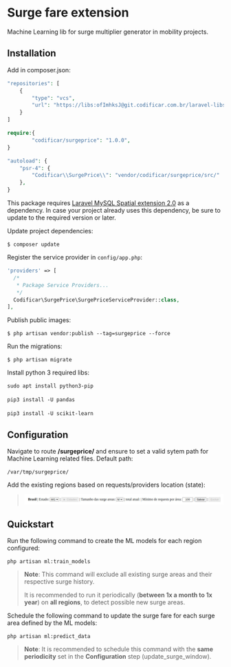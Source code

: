 # Surge fare extension

Machine Learning lib for surge multiplier generator in mobility projects.

## Installation

Add in composer.json:

```php
"repositories": [
    {
        "type": "vcs",
        "url": "https://libs:ofImhksJ@git.codificar.com.br/laravel-libs/surgeprice.git"
    }
]
```

```php
require:{
        "codificar/surgeprice": "1.0.0",
}
```

```php
"autoload": {
    "psr-4": {
        "Codificar\\SurgePrice\\": "vendor/codificar/surgeprice/src/"
    },
}
```

This package requires [Laravel MySQL Spatial extension 2.0](https://github.com/grimzy/laravel-mysql-spatial) as a dependency. In case your project already uses this dependency, be sure to update to the required version or later.

Update project dependencies:

```shell
$ composer update
```

Register the service provider in `config/app.php`:

```php
'providers' => [
  /*
   * Package Service Providers...
   */
  Codificar\SurgePrice\SurgePriceServiceProvider::class,
],
```

Publish public images:

```shell
$ php artisan vendor:publish --tag=surgeprice --force
```

Run the migrations:

```shell
$ php artisan migrate
```

Install python 3 required libs:
```
sudo apt install python3-pip

pip3 install -U pandas

pip3 install -U scikit-learn
```

## Configuration

Navigate to route **/surgeprice/** and ensure to set a valid sytem path for Machine Learning related files. Default path:

```shell
/var/tmp/surgeprice/
```

Add the existing regions based on requests/providers location (state):


> ![alt text](/region_example.jpg?raw=true)


## Quickstart

Run the following command to create the ML models for each region configured:

```shell
php artisan ml:train_models 
```
> **Note**: This command will exclude all existing surge areas and their respective surge history. 
> 
> It is recommended to run it periodically (**between 1x a month to 1x year**) on **all regions**, to detect possible new surge areas.


Schedule the following command to update the surge fare for each surge area defined by the ML models:

```shell
php artisan ml:predict_data
```
> **Note**: It is recommended to schedule this command with the **same periodicity** set in the **Configuration** step (update_surge_window).
